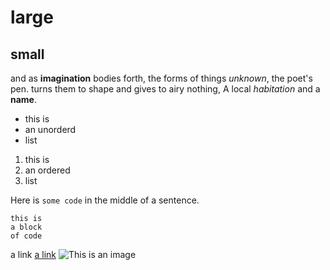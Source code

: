 # large
## small
and as **imagination** bodies forth,
the forms of things *unknown*, the poet's pen.
turns them to shape and gives to airy nothing,
A local *habitation* and a **name**.

- this is
- an unorderd
- list

1. this is
2. an ordered
3. list

Here is `some code` in the middle of a sentence.

```
this is
a block
of code
```
a link [a link](https://www.google.com/)
![This is an image](https://media.nature.com/lw800/magazine-assets/d41586-020-01430-5/d41586-020-01430-5_17977552.jpg)

